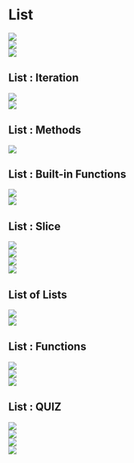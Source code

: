 # List
<img src = "images/i1.PNG">
<br>
<img src = "images/i2.PNG">
<br>
<img src = "images/i3.PNG">
<br>

## List : Iteration
<img src = "images/i4.PNG">
<br>
<img src = "images/i5.PNG">
<br>

## List : Methods
<img src = "images/listMethods.PNG">
<br>

## List : Built-in Functions
<img src = "images/bFunc1.PNG">
<br>
<img src = "images/bFunc2.PNG">
<br>


## List : Slice
<img src = "images/sliceLogic.PNG">
<br>
<img src = "images/i6.PNG">
<br>
<img src = "images/i7.PNG">
<br>
<img src = "images/i8.PNG">
<br>

## List of Lists
<img src = "images/i9.PNG">
<br>
<img src = "images/i10.PNG">
<br>

## List : Functions
<img src = "images/i11.PNG">
<br>
<img src = "images/i12.PNG">
<br>
<img src = "images/i13.PNG">
<br>

## List : QUIZ
<img src = "images/i14.PNG">
<br>
<img src = "images/i15.PNG">
<br>
<img src = "images/i16.PNG">
<br>
<img src = "images/i17.PNG">
<br>